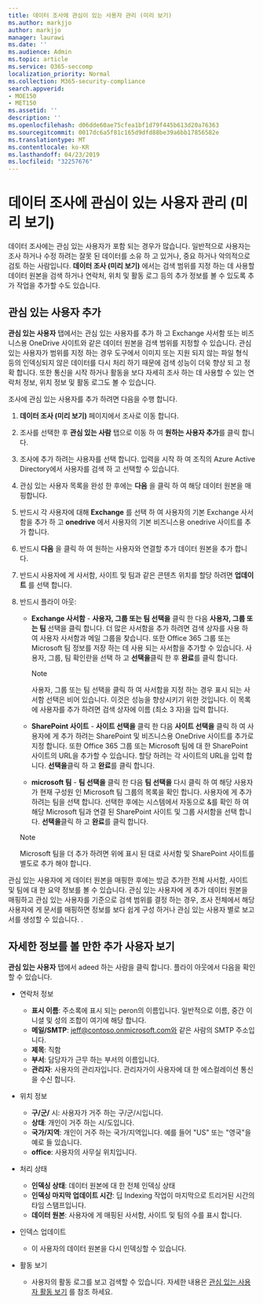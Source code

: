 ```yaml
---
title: 데이터 조사에 관심이 있는 사용자 관리 (미리 보기)
ms.author: markjjo
author: markjjo
manager: laurawi
ms.date: ''
ms.audience: Admin
ms.topic: article
ms.service: O365-seccomp
localization_priority: Normal
ms.collection: M365-security-compliance
search.appverid:
- MOE150
- MET150
ms.assetid: ''
description: ''
ms.openlocfilehash: d06dde60ae75cfea1bf1d79f445b613d20a76363
ms.sourcegitcommit: 0017dc6a5f81c165d9dfd88be39a6bb17856582e
ms.translationtype: MT
ms.contentlocale: ko-KR
ms.lasthandoff: 04/23/2019
ms.locfileid: "32257676"
---
```

# <a name="manage-people-of-interest-in-data-investigations-preview"></a>데이터 조사에 관심이 있는 사용자 관리 (미리 보기)

데이터 조사에는 관심 있는 사용자가 포함 되는 경우가 많습니다. 일반적으로 사용자는 조사 하거나 수정 하려는 잘못 된 데이터를 소유 하 고 있거나, 중요 하거나 악의적으로 검토 하는 사람입니다. **데이터 조사 (미리 보기)** 에서는 검색 범위를 지정 하는 데 사용할 데이터 원본을 검색 하거나 연락처, 위치 및 활동 로그 등의 추가 정보를 볼 수 있도록 추가 작업을 추가할 수도 있습니다. 


## <a name="add-people-of-interest"></a>관심 있는 사용자 추가

**관심 있는 사용자** 탭에서는 관심 있는 사용자를 추가 하 고 Exchange 사서함 또는 비즈니스용 OneDrive 사이트와 같은 데이터 원본을 검색 범위를 지정할 수 있습니다. 관심 있는 사용자가 범위를 지정 하는 경우 도구에서 이미지 또는 지원 되지 않는 파일 형식 등의 인덱싱되지 않은 데이터를 다시 처리 하기 때문에 검색 성능이 더욱 향상 되 고 정확 합니다. 또한 통신을 시작 하거나 활동을 보다 자세히 조사 하는 데 사용할 수 있는 연락처 정보, 위치 정보 및 활동 로그도 볼 수 있습니다. 

조사에 관심 있는 사용자를 추가 하려면 다음을 수행 합니다.

1. **데이터 조사 (미리 보기)** 페이지에서 조사로 이동 합니다.
 
2. 조사를 선택한 후 **관심 있는 사람** 탭으로 이동 하 여 **원하는 사용자 추가**를 클릭 합니다. 
 
3. 조사에 추가 하려는 사용자를 선택 합니다. 입력을 시작 하 여 조직의 Azure Active Directory에서 사용자를 검색 하 고 선택할 수 있습니다.
 
4. 관심 있는 사용자 목록을 완성 한 후에는 **다음** 을 클릭 하 여 해당 데이터 원본을 매핑합니다. 

5. 반드시 각 사용자에 대해 **Exchange** 를 선택 하 여 사용자의 기본 Exchange 사서함을 추가 하 고 **onedrive** 에서 사용자의 기본 비즈니스용 onedrive 사이트를 추가 합니다.

6. 반드시 **다음** 을 클릭 하 여 원하는 사용자와 연결할 추가 데이터 원본을 추가 합니다.

7. 반드시 사용자에 게 사서함, 사이트 및 팀과 같은 콘텐츠 위치를 할당 하려면 **업데이트** 를 선택 합니다. 

8. 반드시 플라이 아웃:
   
    -  **Exchange 사서함** - **사용자, 그룹 또는 팀 선택을** 클릭 한 다음 **사용자, 그룹 또는 팀** 선택을 클릭 합니다. 더 많은 사서함을 추가 하려면 검색 상자를 사용 하 여 사용자 사서함과 메일 그룹을 찾습니다. 또한 Office 365 그룹 또는 Microsoft 팀 정보를 저장 하는 데 사용 되는 사서함을 추가할 수 있습니다. 사용자, 그룹, 팀 확인란을 선택 하 고 **선택을**클릭 한 후 **완료**를 클릭 합니다.

        > [!NOTE]
        > 사용자, 그룹 또는 팀 선택을 클릭 하 여 사서함을 지정 하는 경우 표시 되는 사서함 선택은 비어 있습니다. 이것은 성능을 향상시키기 위한 것입니다. 이 목록에 사용자를 추가 하려면 검색 상자에 이름 (최소 3 자)을 입력 합니다.
     
     - **SharePoint 사이트** - **사이트 선택을** 클릭 한 다음 **사이트 선택을** 클릭 하 여 사용자에 게 추가 하려는 SharePoint 및 비즈니스용 OneDrive 사이트를 추가로 지정 합니다. 또한 Office 365 그룹 또는 Microsoft 팀에 대 한 SharePoint 사이트의 URL을 추가할 수 있습니다. 할당 하려는 각 사이트의 URL을 입력 합니다. **선택을**클릭 하 고 **완료**를 클릭 합니다.
     - **microsoft 팀** - **팀 선택을** 클릭 한 다음 **팀 선택을** 다시 클릭 하 여 해당 사용자가 현재 구성원 인 Microsoft 팀 그룹의 목록을 확인 합니다. 사용자에 게 추가 하려는 팀을 선택 합니다. 선택한 후에는 시스템에서 자동으로 &를 확인 하 여 해당 Microsoft 팀과 연결 된 SharePoint 사이트 및 그룹 사서함을 선택 합니다. **선택을**클릭 하 고 **완료**를 클릭 합니다.
        
      > [!NOTE]
      > Microsoft 팀을 더 추가 하려면 위에 표시 된 대로 사서함 및 SharePoint 사이트를 별도로 추가 해야 합니다.

관심 있는 사용자에 게 데이터 원본을 매핑한 후에는 방금 추가한 전체 사서함, 사이트 및 팀에 대 한 요약 정보를 볼 수 있습니다. 관심 있는 사용자에 게 추가 데이터 원본을 매핑하고 관심 있는 사용자를 기준으로 검색 범위를 결정 하는 경우, 조사 전체에서 해당 사용자에 게 문서를 매핑하면 정보를 보다 쉽게 구성 하거나 관심 있는 사용자 별로 보고서를 생성할 수 있습니다. . 

## <a name="view-additional-people-of-interest-information"></a>자세한 정보를 볼 만한 추가 사용자 보기

**관심 있는 사용자** 탭에서 adeed 하는 사람을 클릭 합니다. 플라이 아웃에서 다음을 확인할 수 있습니다.

- 연락처 정보

  - **표시 이름**: 주소록에 표시 되는 peron의 이름입니다. 일반적으로 이름, 중간 이니셜 및 성의 조합이 여기에 해당 합니다.
  - **메일/SMTP**: jeff@contoso.onmicrosoft.com와 같은 사람의 SMTP 주소입니다.  
  - **제목**: 직함
  - **부서**: 담당자가 근무 하는 부서의 이름입니다.
  - **관리자**: 사용자의 관리자입니다. 관리자가이 사용자에 대 한 에스컬레이션 통신을 수신 합니다.
  
- 위치 정보

  - **구/군/** 시: 사용자가 거주 하는 구/군/시입니다.
  - **상태**: 개인이 거주 하는 시/도입니다.
  - **국가/지역**: 개인이 거주 하는 국가/지역입니다. 예를 들어 "US" 또는 "영국"을 예로 들 있습니다.
  - **office**: 사용자의 사무실 위치입니다.

- 처리 상태

  - **인덱싱 상태**: 데이터 원본에 대 한 전체 인덱싱 상태
  - **인덱싱 마지막 업데이트 시간**: 딥 Indexing 작업이 마지막으로 트리거된 시간의 타임 스탬프입니다.
  - **데이터 원본**: 사용자에 게 매핑된 사서함, 사이트 및 팀의 수를 표시 합니다.

- 인덱스 업데이트
    - 이 사용자의 데이터 원본을 다시 인덱싱할 수 있습니다. 

- 활동 보기 

    - 사용자의 활동 로그를 보고 검색할 수 있습니다. 자세한 내용은 [관심 있는 사용자 활동 보기](view-people-of-interest-activity.md) 를 참조 하세요. 
